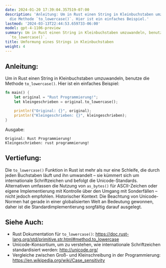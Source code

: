 ```yaml
---
date: 2024-01-20 17:39:04.357519-07:00
description: 'Anleitung: Um in Rust einen String in Kleinbuchstaben umzuwandeln, benutze
  die Methode `to_lowercase()`. Hier ist ein einfaches Beispiel.'
lastmod: '2024-03-13T22:44:53.659733-06:00'
model: gpt-4-1106-preview
summary: Um in Rust einen String in Kleinbuchstaben umzuwandeln, benutze die Methode
  `to_lowercase()`.
title: Umformung eines Strings in Kleinbuchstaben
weight: 4
---
```


## Anleitung:
Um in Rust einen String in Kleinbuchstaben umzuwandeln, benutze die Methode `to_lowercase()`. Hier ist ein einfaches Beispiel:

```rust
fn main() {
    let original = "Rust Programmierung!";
    let kleingeschrieben = original.to_lowercase();

    println!("Original: {}", original);
    println!("Kleingeschrieben: {}", kleingeschrieben);
}
```

Ausgabe:

```
Original: Rust Programmierung!
Kleingeschrieben: rust programmierung!
```

## Vertiefung:
Die `to_lowercase()` Funktion in Rust ist mehr als nur eine Schleife, die durch jeden Buchstaben läuft und ihn umwandelt – sie kümmert sich um internationale Schriftzeichen und befolgt die Unicode-Standards. Alternativen umfassen die Nutzung von `as_bytes()` für ASCII-Zeichen oder eigene Implementierung mit Kontrolle über den Umgang mit Sonderfällen – nicht jedoch empfohlen. Historischer Kontext: Die Beachtung von Unicode-Normen hat gerade in einer globalisierten Welt an Bedeutung gewonnen, daher ist die Standardimplementierung sorgfältig darauf ausgelegt.

## Siehe Auch:
- Rust Dokumentation für `to_lowercase()`: https://doc.rust-lang.org/std/primitive.str.html#method.to_lowercase
- Unicode-Konsortium, um zu verstehen, wie internationale Schriftzeichen standardisiert werden: http://unicode.org/
- Vergleiche zwischen Groß- und Kleinschreibung in der Programmierung: https://en.wikipedia.org/wiki/Case_sensitivity
